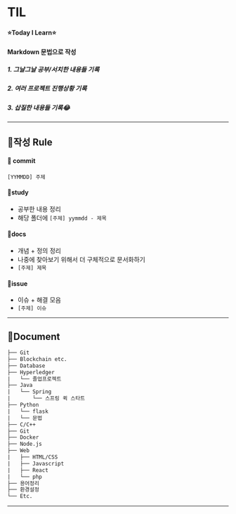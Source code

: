 # TIL 
#### ⭐Today I Learn⭐   
#### Markdown 문법으로 작성  
##### 1. 그날그날 공부/서치한 내용들 기록
##### 2. 여러 프로젝트 진행상황 기록
##### 3. 삽질한 내용들 기록😂


  
  
  
---


## 🍑작성 Rule
#### 📌 commit
`[YYMMDD] 주제 `
  
#### 📌study

- 공부한 내용 정리
- 해당 폴더에 `[주제] yymmdd - 제목`  
  
  

#### 📌docs

- 개념 + 정의 정리
- 나중에 찾아보기 위해서 더 구체적으로 문서화하기
- `[주제] 제목`  



#### 📌issue 

- 이슈 + 해결 모음
- `[주제] 이슈`  
  
 
---


## 🍓Document



```default
├── Git
├── Blockchain etc.
├── Database
├── Hyperledger
|   └── 졸업프로젝트
├── Java
|   └── Spring
|       └── 스프링 퀵 스타트
├── Python
|   └── flask
|   └── 문법
├── C/C++
├── Git
├── Docker
├── Node.js
├── Web
|   ├── HTML/CSS
|   ├── Javascript
|   ├── React
|   └── php
├── 용어정리
├── 환경설정
└── Etc.
```
  
 
---

